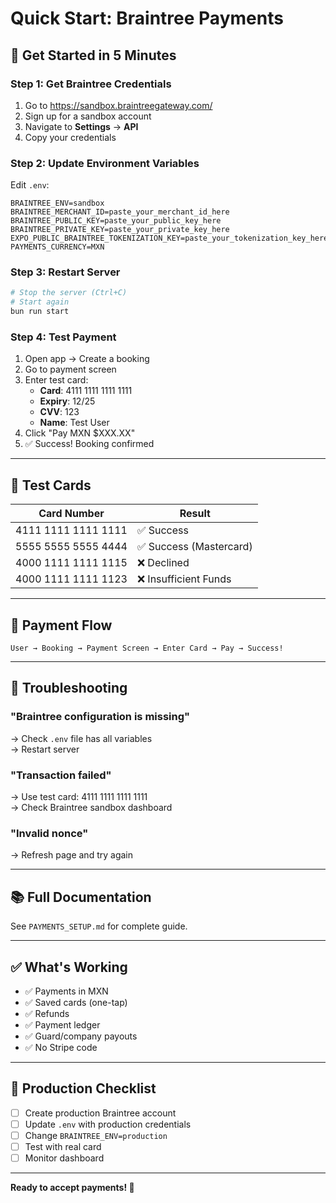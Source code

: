# Quick Start: Braintree Payments

## 🚀 Get Started in 5 Minutes

### Step 1: Get Braintree Credentials

1. Go to https://sandbox.braintreegateway.com/
2. Sign up for a sandbox account
3. Navigate to **Settings** → **API**
4. Copy your credentials

### Step 2: Update Environment Variables

Edit `.env`:

```env
BRAINTREE_ENV=sandbox
BRAINTREE_MERCHANT_ID=paste_your_merchant_id_here
BRAINTREE_PUBLIC_KEY=paste_your_public_key_here
BRAINTREE_PRIVATE_KEY=paste_your_private_key_here
EXPO_PUBLIC_BRAINTREE_TOKENIZATION_KEY=paste_your_tokenization_key_here
PAYMENTS_CURRENCY=MXN
```

### Step 3: Restart Server

```bash
# Stop the server (Ctrl+C)
# Start again
bun run start
```

### Step 4: Test Payment

1. Open app → Create a booking
2. Go to payment screen
3. Enter test card:
   - **Card**: 4111 1111 1111 1111
   - **Expiry**: 12/25
   - **CVV**: 123
   - **Name**: Test User
4. Click "Pay MXN $XXX.XX"
5. ✅ Success! Booking confirmed

---

## 🧪 Test Cards

| Card Number | Result |
|-------------|--------|
| 4111 1111 1111 1111 | ✅ Success |
| 5555 5555 5555 4444 | ✅ Success (Mastercard) |
| 4000 1111 1111 1115 | ❌ Declined |
| 4000 1111 1111 1123 | ❌ Insufficient Funds |

---

## 📱 Payment Flow

```
User → Booking → Payment Screen → Enter Card → Pay → Success!
```

---

## 🔧 Troubleshooting

### "Braintree configuration is missing"
→ Check `.env` file has all variables  
→ Restart server

### "Transaction failed"
→ Use test card: 4111 1111 1111 1111  
→ Check Braintree sandbox dashboard

### "Invalid nonce"
→ Refresh page and try again

---

## 📚 Full Documentation

See `PAYMENTS_SETUP.md` for complete guide.

---

## ✅ What's Working

- ✅ Payments in MXN
- ✅ Saved cards (one-tap)
- ✅ Refunds
- ✅ Payment ledger
- ✅ Guard/company payouts
- ✅ No Stripe code

---

## 🎯 Production Checklist

- [ ] Create production Braintree account
- [ ] Update `.env` with production credentials
- [ ] Change `BRAINTREE_ENV=production`
- [ ] Test with real card
- [ ] Monitor dashboard

---

**Ready to accept payments! 🎉**
